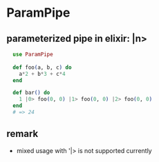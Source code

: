 # ParamPipe

## parameterized pipe in elixir: |n>

```elixir
  use ParamPipe
  
  def foo(a, b, c) do
    a*2 + b*3 + c*4
  end

  def bar() do
    1 |0> foo(0, 0) |1> foo(0, 0) |2> foo(0, 0)
  end
  # => 24
```

## remark

* mixed usage with '|> is not supported currently

